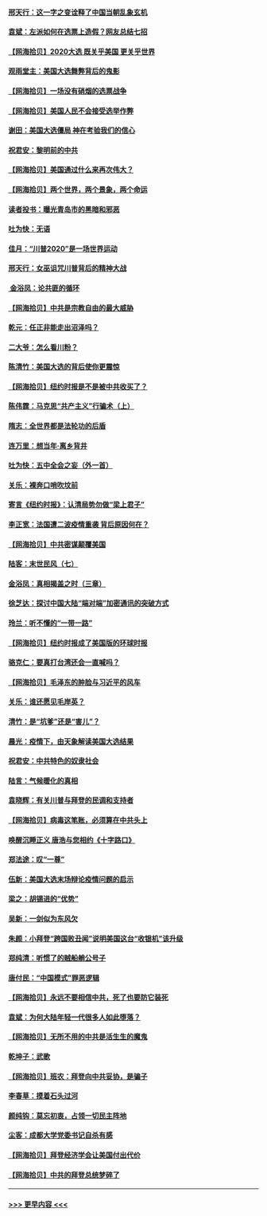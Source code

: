 #### [邢天行：这一字之变诠释了中国当朝乱象玄机](../pages/nsc993/n12533446.md?t=11090602) 
#### [袁斌：左派如何在选票上造假？网友总结七招](../pages/nsc993/n12533180.md?t=11090602) 
#### [【网海拾贝】2020大选 既关乎美国 更关乎世界](../pages/nsc993/n12533161.md?t=11090602) 
#### [观雨堂主：美国大选舞弊背后的鬼影](../pages/nsc993/n12533153.md?t=11090602) 
#### [【网海拾贝】一场没有硝烟的选票战争](../pages/nsc993/n12531883.md?t=11090602) 
#### [【网海拾贝】美国人民不会接受选举作弊](../pages/nsc993/n12528850.md?t=11090602) 
#### [谢田：美国大选僵局 神在考验我们的信心](../pages/nsc993/n12527932.md?t=11090602) 
#### [祝君安：黎明前的中共](../pages/nsc993/n12524071.md?t=11090602) 
#### [【网海拾贝】美国通过什么来再次伟大？](../pages/nsc993/n12523844.md?t=11090602) 
#### [【网海拾贝】两个世界，两个景象，两个命运](../pages/nsc993/n12521419.md?t=11090602) 
#### [读者投书：曝光青岛市的黑暗和邪恶](../pages/nsc993/n12520988.md?t=11090602) 
#### [吐为快：无语](../pages/nsc993/n12518588.md?t=11090602) 
#### [佳月：“川普2020”是一场世界运动](../pages/nsc993/n12518581.md?t=11090602) 
#### [邢天行：女巫诅咒川普背后的精神大战](../pages/nsc993/n12517257.md?t=11090602) 
#### [ 金浴凤：论共匪的循环](../pages/nsc993/n12517133.md?t=11090602) 
#### [【网海拾贝】中共是宗教自由的最大威胁](../pages/nsc993/n12516879.md?t=11090602) 
#### [乾元：任正非能走出沼泽吗？](../pages/nsc993/n12515831.md?t=11090602) 
#### [二大爷：怎么看川粉？](../pages/nsc993/n12515820.md?t=11090602) 
#### [陈清竹：美国大选的背后使你更震惊](../pages/nsc993/n12515589.md?t=11090602) 
#### [【网海拾贝】纽约时报是不是被中共收买了？](../pages/nsc993/n12515122.md?t=11090602) 
#### [陈伟霆：马克思“共产主义”行骗术（上）](../pages/nsc993/n12510217.md?t=11090602) 
#### [隋志：全世界都是法轮功的后盾](../pages/nsc993/n12510636.md?t=11090602) 
#### [连万里：想当年‧离乡背井](../pages/nsc993/n12510623.md?t=11090602) 
#### [吐为快：五中全会之妄（外一首）](../pages/nsc993/n12510470.md?t=11090602) 
#### [关乐：裸奔口哨吹坟前](../pages/nsc993/n12510403.md?t=11090602) 
#### [寄言《纽约时报》：认清局势勿做“梁上君子”](../pages/nsc993/n12510042.md?t=11090602) 
#### [李正宽：法国遭二波疫情重袭 背后原因何在？](../pages/nsc993/n12509971.md?t=11090602) 
#### [【网海拾贝】中共密谋颠覆美国](../pages/nsc993/n12509816.md?t=11090602) 
#### [陆客：末世民风（七）](../pages/nsc993/n12507822.md?t=11090602) 
#### [金浴凤：真相揭盖之时（三章）](../pages/nsc993/n12507804.md?t=11090602) 
#### [徐芝达：探讨中国大陆“端对端”加密通讯的突破方式](../pages/nsc993/n12507682.md?t=11090602) 
#### [玲兰：听不懂的“一带一路”](../pages/nsc993/n12507669.md?t=11090602) 
#### [【网海拾贝】纽约时报成了美国版的环球时报](../pages/nsc993/n12507053.md?t=11090602) 
#### [骆克仁：要真打台湾还会一直喊吗？](../pages/nsc993/n12506843.md?t=11090602) 
#### [【网海拾贝】毛泽东的肿脸与习近平的风车](../pages/nsc993/n12504537.md?t=11090602) 
#### [关乐：谁还愿见毛岸英？](../pages/nsc993/n12503866.md?t=11090602) 
#### [清竹：是“坑爹”还是“害儿”？](../pages/nsc993/n12503034.md?t=11090602) 
#### [晨光：疫情下，由天象解读美国大选结果](../pages/nsc993/n12502536.md?t=11090602) 
#### [祝君安：中共特色的奴隶社会](../pages/nsc993/n12501529.md?t=11090602) 
#### [陆言：气候暖化的真相](../pages/nsc993/n12501183.md?t=11090602) 
#### [袁晓辉：有关川普与拜登的民调和支持者](../pages/nsc993/n12500433.md?t=11090602) 
#### [【网海拾贝】病毒这笔账，必须算在中共头上](../pages/nsc993/n12500320.md?t=11090602) 
#### [唤醒沉睡正义 唐浩与您相约《十字路口》](../pages/nsc993/n12497980.md?t=11090602) 
#### [郑法途：叹“一尊”](../pages/nsc993/n12498837.md?t=11090602) 
#### [伍新：美国大选末场辩论疫情问题的启示](../pages/nsc993/n12498829.md?t=11090602) 
#### [梁之：胡锡进的“优势”](../pages/nsc993/n12498780.md?t=11090602) 
#### [吴新：一剑似为东风欠](../pages/nsc993/n12498772.md?t=11090602) 
#### [朱颜：小拜登“跨国败丑闻”说明美国这台“收银机”该升级](../pages/nsc993/n12498731.md?t=11090602) 
#### [郑纯清：听惯了的贼船艄公号子](../pages/nsc993/n12498721.md?t=11090602) 
#### [唐付民：“中国模式”罪恶逻辑](../pages/nsc993/n12498310.md?t=11090602) 
#### [【网海拾贝】永远不要相信中共，死了也要防它装死](../pages/nsc993/n12498162.md?t=11090602) 
#### [袁斌：为何大陆年轻一代很多人如此堕落？](../pages/nsc993/n12495696.md?t=11090602) 
#### [【网海拾贝】无所不用的中共是活生生的魔鬼](../pages/nsc993/n12495621.md?t=11090602) 
#### [乾坤子：武歌](../pages/nsc993/n12493391.md?t=11090602) 
#### [【网海拾贝】班农：拜登向中共妥协，是骗子](../pages/nsc993/n12492877.md?t=11090602) 
#### [李春草：摸着石头过河](../pages/nsc993/n12491121.md?t=11090602) 
#### [颜纯钩：莫忘初衷，占领一切民主阵地](../pages/nsc993/n12490965.md?t=11090602) 
#### [尘客：成都大学党委书记自杀有感](../pages/nsc993/n12490950.md?t=11090602) 
#### [【网海拾贝】拜登经济学会让美国付出代价](../pages/nsc993/n12489662.md?t=11090602) 
#### [【网海拾贝】中共的拜登总统梦碎了](../pages/nsc993/n12487896.md?t=11090602) 

----
#### [ >>> 更早内容 <<< ](../indexes/nsc993-earlier.md)
